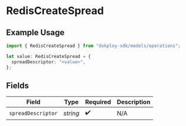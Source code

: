 # RedisCreateSpread

## Example Usage

```typescript
import { RedisCreateSpread } from "dokploy-sdk/models/operations";

let value: RedisCreateSpread = {
  spreadDescriptor: "<value>",
};
```

## Fields

| Field              | Type               | Required           | Description        |
| ------------------ | ------------------ | ------------------ | ------------------ |
| `spreadDescriptor` | *string*           | :heavy_check_mark: | N/A                |